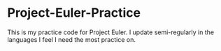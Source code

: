 # Project-Euler-Practice

This is my practice code for Project Euler. I update semi-regularly in the languages I feel I need the most practice on.
